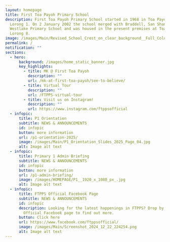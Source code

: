 ```yaml
---
layout: homepage
title: First Toa Payoh Primary School
description: First Toa Payoh Primary School started in 1968 in Toa Payoh ,
  Lorong 1. On 2 January 2002 the school merged with Braddell, San Shan and
  Westlake Primary School and was housed in the present premises at Toa Payoh
  Lorong 8.
image: /images/Main/Revised_School_Crest_on_clear_background__Full_Colour_.png
permalink: /
notification: ""
sections:
  - hero:
      background: /images/home_static_banner.jpg
      key_highlights:
        - title: MK @ First Toa Payoh
          description: ""
          url: /mk-at-first-toa-payoh/see-to-believe/
        - title: Virtual Tour
          description: ""
          url: /FTPPS-virtual-tour
        - title: Visit us on Instagram!
          description: ""
          url: https://www.instagram.com/ftppsofficial
  - infopic:
      title: P1 Orientation
      subtitle: NEWS & ANNOUNCEMENTS
      id: infopic
      button: more information
      url: /p1-orientation-2025/
      image: /images/Main/P1_Orientation_Slides_2025_Page_04.jpg
      alt: Image alt text
  - infopic:
      title: Primary 1 Admin Briefing
      subtitle: NEWS & ANNOUNCEMENTS
      id: infopic
      button: more information
      url: /p1-admin-briefing/
      image: /images/HOMEPAGE/P1__1920_x_1080_px_.jpg
      alt: Image alt text
  - infopic:
      title: FTPPS Official Facebook Page
      subtitle: NEWS & ANNOUNCEMENTS
      id: infopic
      description: Looking for the latest happenings in FTPPS? Drop by our FTPPS
        Official Facebook page to find out more.
      button: Click here
      url: https://www.facebook.com/ftppsofficial/
      image: /images/Main/Screenshot_2024_12_22_224254.png
      alt: Image alt text
---
```

